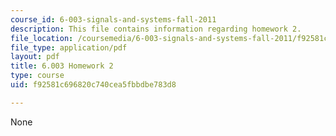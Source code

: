 ```yaml
---
course_id: 6-003-signals-and-systems-fall-2011
description: This file contains information regarding homework 2.
file_location: /coursemedia/6-003-signals-and-systems-fall-2011/f92581c696820c740cea5fbbdbe783d8_MIT6_003F11_hw02.pdf
file_type: application/pdf
layout: pdf
title: 6.003 Homework 2
type: course
uid: f92581c696820c740cea5fbbdbe783d8

---
```

None